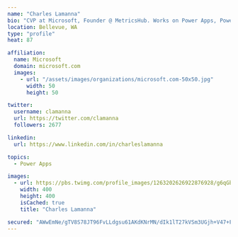 ```yaml
---
name: "Charles Lamanna"
bio: "CVP at Microsoft, Founder @ MetricsHub. Works on Power Apps, Power Automate, Power Virtual Agent, Common Data Service and Dynamics 365."
location: Bellevue, WA
type: "profile"
heat: 87

affiliation:
  name: Microsoft
  domain: microsoft.com
  images:
    - url: "/assets/images/organizations/microsoft.com-50x50.jpg"
      width: 50
      height: 50

twitter:
  username: clamanna
  url: https://twitter.com/clamanna
  followers: 2677

linkedin:
  url: https://www.linkedin.com/in/charleslamanna

topics:
  - Power Apps

images:
  - url: https://pbs.twimg.com/profile_images/1263202626922876928/g6qGbHZ-_400x400.jpg
    width: 400
    height: 400
    isCached: true
    title: "Charles Lamanna"

secured: "AWwEmNe/gTV8S78JT96FvLLdgsu61AKdKNrMN/dIk1lT27kVSm3UGjh+V47+FBWrZKBVIzmFKw7/Ye2ezhuavzJkfhYAnTNcjEr4MfhKAkwo+bIdmFYyVS0RD+CcffLCpusMGmSFsIRI0DHOr6UIbLqatjhtJWh3UUwXJBGsra+z7dBa5n0zfKnLVkLNOpNwlMGmbCUZdwOAQViR++zBKOhd5G1GatXOEX7iIW7mfiQiChHW6Rdi0VQ3dTWeqBl+/G8MH9jaWi4TQL+xaIeeKGGDqHnvm09HwB8c0iR6gDhkGuzbhxTewXVUgeiCZ19TKolcyolmFaMLLfa87tOqnmb/eyFXUjanBqw64a7RxOMEvQ3H4dpm7RFfJMD35gWuWl6Vj+cCRJsB4FcxfANd7EUfriW7j207vrCHXtA0KPA=;LgTigCFMHkyQN1uKNDVAFw=="
---
```


